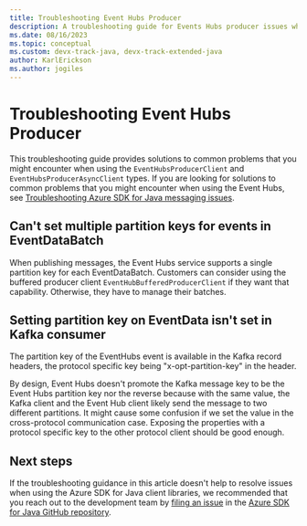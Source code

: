 ```yaml
---
title: Troubleshooting Event Hubs Producer
description: A troubleshooting guide for Events Hubs producer issues when using the Azure SDK for Java
ms.date: 08/16/2023
ms.topic: conceptual
ms.custom: devx-track-java, devx-track-extended-java
author: KarlErickson
ms.author: jogiles
---
```


# Troubleshooting Event Hubs Producer

This troubleshooting guide provides solutions to common problems that you might encounter when using the `EventHubsProducerClient` and `EventHubsProducerAsyncClient` types. If you are looking for solutions to common problems that you might encounter when using the Event Hubs, see [Troubleshooting Azure SDK for Java messaging issues](troubleshooting-messaging-event-hubs-overview.md).

## Can't set multiple partition keys for events in EventDataBatch

When publishing messages, the Event Hubs service supports a single partition key for each EventDataBatch. Customers can consider using the buffered producer client `EventHubBufferedProducerClient` if they want that capability. Otherwise, they have to manage their batches.

## Setting partition key on EventData isn't set in Kafka consumer

The partition key of the EventHubs event is available in the Kafka record headers, the protocol specific key being "x-opt-partition-key" in the header.

By design, Event Hubs doesn't promote the Kafka message key to be the Event Hubs partition key nor the reverse because with the same value, the Kafka client and the Event Hub client likely send the message to two different partitions. It might cause some confusion if we set the value in the cross-protocol communication case. Exposing the properties with a protocol specific key to the other protocol client should be good enough.

## Next steps

If the troubleshooting guidance in this article doesn't help to resolve issues when using the Azure SDK for Java client libraries, we recommended that you reach out to the development team by [filing an issue](https://github.com/Azure/azure-sdk-for-java/issues/new/choose) in the [Azure SDK for Java GitHub repository](https://github.com/Azure/azure-sdk-for-java).

